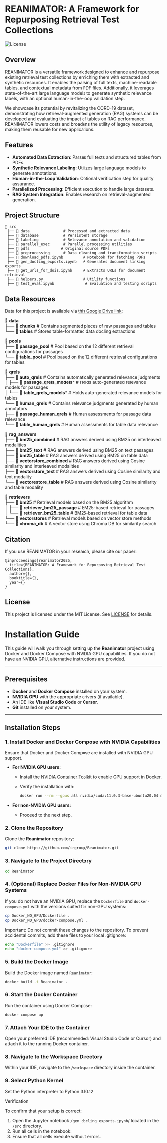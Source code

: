 # REANIMATOR: A Framework for Repurposing Retrieval Test Collections

![License](https://img.shields.io/badge/license-MIT-blue.svg)  

## Overview
REANIMATOR is a versatile framework designed to enhance and repurpose existing retrieval test collections by enriching them with extracted and synthetic resources. It enables the parsing of full texts, machine-readable tables, and contextual metadata from PDF files. Additionally, it leverages state-of-the-art large language models to generate synthetic relevance labels, with an optional human-in-the-loop validation step.

We showcase its potential by revitalizing the CORD-19 dataset, demonstrating how retrieval-augmented generation (RAG) systems can be developed and evaluating the impact of tables on RAG performance. REANIMATOR lowers costs and broadens the utility of legacy resources, making them reusable for new applications.

## Features
- **Automated Data Extraction**: Parses full texts and structured tables from PDFs.
- **Synthetic Relevance Labeling**: Utilizes large language models to generate annotations.
- **Human-in-the-Loop Validation**: Optional verification step for quality assurance.
- **Parallelized Processing**: Efficient execution to handle large datasets.
- **RAG System Integration**: Enables research on retrieval-augmented generation.

## Project Structure
```
📂 src
 ├── 📁 data               # Processed and extracted data
 ├── 📁 database           # Persistent storage 
 ├── 📁 labeling           # Relevance annotation and validation
 ├── 📁 parallel_exec      # Parallel processing utilities
 ├── 📁 pdfs              # Original source PDFs
 ├── 📁 preprocessing      # Data cleaning and transformation scripts
 ├── 📄 download_pdfs.ipynb         # Notebook for fetching PDFs
 ├── 📄 gen_docling_exports.ipynb   # Generates document linking exports
 ├── 📄 get_urls_for_dois.ipynb     # Extracts URLs for document retrieval
 ├── 📄 helpers.py                  # Utility functions
 ├── 📄 test_eval.ipynb              # Evaluation and testing scripts
```

## Data Resources
Data for this project is available via [this Google Drive link](https://drive.google.com/drive/folders/1IqhijGWffGQ5ZjE7JrGTDAwPq_PGFVXD?usp=sharing):

📂 **data**  
├── 📁 **chunks**               # Contains segmented pieces of raw passages and tables  
└── 📁 **tables**               # Stores table-formatted data docling extractions  

📂 **pools**  
├── 📁 **passage_pool**         # Pool based on the 12 different retrieval configurations for passages  
└── 📁 **table_pool**           # Pool based on the 12 different retrieval configurations for tables  

📂 **qrels**  
├── 📂 **auto_qrels**           # Contains automatically generated relevance judgments  
│   ├── 📁 **passage_qrels_models***  # Holds auto-generated relevance models for passages  
│   └── 📁 **table_qrels_models***    # Holds auto-generated relevance models for tables  
└── 📂 **human_qrels**          # Contains relevance judgments generated by human annotators  
    ├── 📁 **passage_human_qrels**    # Human assessments for passage data relevance  
    └── 📁 **table_human_qrels**      # Human assessments for table data relevance  

📂 **rag_answers**  
├── 📁 **bm25_combined**        # RAG answers derived using BM25 on interleaved modalities  
├── 📁 **bm25_text**            # RAG answers derived using BM25 on text passages  
├── 📁 **bm25_table**           # RAG answers derived using BM25 on table data  
├── 📁 **vectorstore_combined** # RAG answers derived using Cosine similarity and interleaved modalities  
├── 📁 **vectorstore_text**     # RAG answers derived using Cosine similarity and text modality  
└── 📁 **vectorestore_table**   # RAG answers derived using Cosine similarity and table modality  

📂 **retrievers**  
├── 📂 **bm25**               # Retrieval models based on the BM25 algorithm  
│   ├── 📁 **retriever_bm25_passage**  # BM25-based retrieval for passages  
│   └── 📁 **retriever_bm25_table**    # BM25-based retrieval for table data  
└── 📂 **vectorstores**       # Retrieval models based on vector store methods  
    └── 📁 **chroma_db**      # A vector store using Chroma DB for similarity search



## Citation
If you use REANIMATOR in your research, please cite our paper:

```
@inproceedings{reanimator2025,
  title={REANIMATOR: A Framework for Repurposing Retrieval Test Collections},
  author={},
  booktitle={},
  year={}
}
```

## License
This project is licensed under the MIT License. See [LICENSE](./LICENSE) for details.


# Installation Guide

This guide will walk you through setting up the **Reanimator** project using Docker and Docker Compose with NVIDIA GPU capabilities. If you do not have an NVIDIA GPU, alternative instructions are provided.

---

## Prerequisites

- **Docker** and **Docker Compose** installed on your system.
- **NVIDIA GPU** with the appropriate drivers (if available).
- An IDE like **Visual Studio Code** or **Cursor**.
- **Git** installed on your system.

---

## Installation Steps

### 1. Install Docker and Docker Compose with NVIDIA Capabilities

Ensure that Docker and Docker Compose are installed with NVIDIA GPU support.

- **For NVIDIA GPU users:**
  - Install the [NVIDIA Container Toolkit](https://docs.nvidia.com/datacenter/cloud-native/container-toolkit/install-guide.html) to enable GPU support in Docker.
  - Verify the installation with:

    ```bash
    docker run --rm --gpus all nvidia/cuda:11.0.3-base-ubuntu20.04 nvidia-smi
    ```

- **For non-NVIDIA GPU users:**
  - Proceed to the next step.

### 2. Clone the Repository

Clone the **Reanimator** repository:

```bash
git clone https://github.com/irgroup/Reanimator.git
```

### 3. Navigate to the Project Directory

```bash
cd Reanimator
```
### 4. (Optional) Replace Docker Files for Non-NVIDIA GPU Systems
If you do not have an NVIDIA GPU, replace the ```Dockerfile``` and ```docker-compose.yml``` with the versions suited for non-GPU systems:

```bash
cp Docker_NO_GPU/Dockerfile .
cp Docker_NO_GPU/docker-compose.yml .
```
Important: Do not commit these changes to the repository. To prevent accidental commits, add these files to your local .gitignore:

```bash
echo "Dockerfile" >> .gitignore
echo "docker-compose.yml" >> .gitignore
```
### 5. Build the Docker Image
Build the Docker image named ```Reanimator```:
```bash
docker build -t Reanimator .
```
### 6. Start the Docker Container
Run the container using Docker Compose:
```bash
docker compose up
```

### 7. Attach Your IDE to the Container

Open your preferred IDE (recommended: Visual Studio Code or Cursor) and attach it to the running Docker container.

### 8. Navigate to the Workspace Directory

Within your IDE, navigate to the ```/workspace``` directory inside the container.

### 9. Select Python Kernel

Set the Python interpreter to Python 3.10.12

Verification

To confirm that your setup is correct:

1. Open the Jupyter notebook ```/gen_docling_exports.ipynb```/ located in the ```/src``` directory.
2. Run all cells in the notebook:
3. Ensure that all cells execute without errors.


